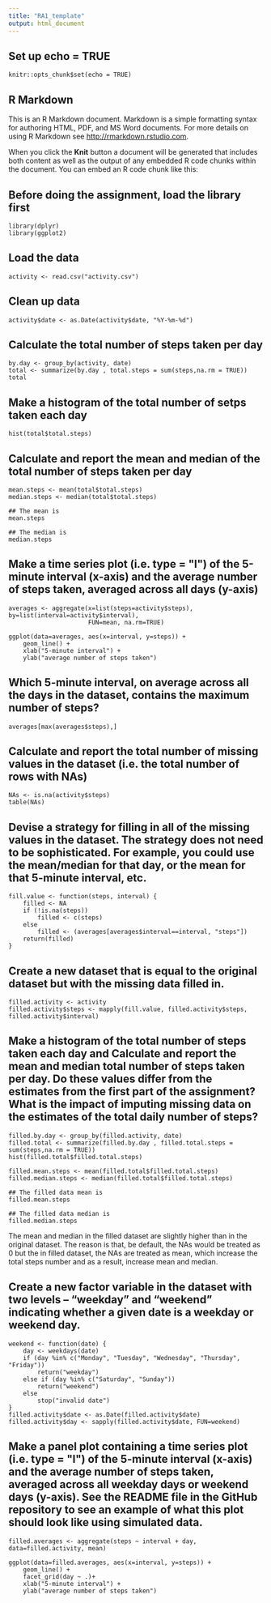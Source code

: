 ```yaml
---
title: "RA1_template"
output: html_document
---
```


## Set up echo = TRUE

```{r setup, include=FALSE}
knitr::opts_chunk$set(echo = TRUE)
```

## R Markdown

This is an R Markdown document. Markdown is a simple formatting syntax for authoring HTML, PDF, and MS Word documents. For more details on using R Markdown see <http://rmarkdown.rstudio.com>.

When you click the **Knit** button a document will be generated that includes both content as well as the output of any embedded R code chunks within the document. You can embed an R code chunk like this:

## Before doing the assignment, load the library first

```{r}
library(dplyr)
library(ggplot2)
```


## Load the data

```{r activity}
activity <- read.csv("activity.csv")
```

## Clean up data

```{r cleanup}
activity$date <- as.Date(activity$date, "%Y-%m-%d")
```

## Calculate the total number of steps taken per day

```{r}
by.day <- group_by(activity, date)
total <- summarize(by.day , total.steps = sum(steps,na.rm = TRUE))
total
```

## Make a histogram of the total number of setps taken each day

```{r}
hist(total$total.steps)
```

## Calculate and report the mean and median of the total number of steps taken per day

```{r}
mean.steps <- mean(total$total.steps)
median.steps <- median(total$total.steps)

## The mean is 
mean.steps

## The median is
median.steps
```

## Make a time series plot (i.e. type = "l") of the 5-minute interval (x-axis) and the average number of steps taken, averaged across all days (y-axis)

```{r}
averages <- aggregate(x=list(steps=activity$steps), by=list(interval=activity$interval),
                      FUN=mean, na.rm=TRUE)

ggplot(data=averages, aes(x=interval, y=steps)) +
    geom_line() +
    xlab("5-minute interval") +
    ylab("average number of steps taken")
```

## Which 5-minute interval, on average across all the days in the dataset, contains the maximum number of steps?

```{r}
averages[max(averages$steps),]
```

## Calculate and report the total number of missing values in the dataset (i.e. the total number of rows with NAs)

```{r}
NAs <- is.na(activity$steps)
table(NAs)
```

## Devise a strategy for filling in all of the missing values in the dataset. The strategy does not need to be sophisticated. For example, you could use the mean/median for that day, or the mean for that 5-minute interval, etc.

```{r}
fill.value <- function(steps, interval) {
    filled <- NA
    if (!is.na(steps))
        filled <- c(steps)
    else
        filled <- (averages[averages$interval==interval, "steps"])
    return(filled)
}
```

## Create a new dataset that is equal to the original dataset but with the missing data filled in.

```{r}
filled.activity <- activity
filled.activity$steps <- mapply(fill.value, filled.activity$steps, filled.activity$interval)
```

## Make a histogram of the total number of steps taken each day and Calculate and report the mean and median total number of steps taken per day. Do these values differ from the estimates from the first part of the assignment? What is the impact of imputing missing data on the estimates of the total daily number of steps?

```{r}
filled.by.day <- group_by(filled.activity, date)
filled.total <- summarize(filled.by.day , filled.total.steps = sum(steps,na.rm = TRUE))
hist(filled.total$filled.total.steps)

filled.mean.steps <- mean(filled.total$filled.total.steps)
filled.median.steps <- median(filled.total$filled.total.steps)

## The filled data mean is 
filled.mean.steps

## The filled data median is
filled.median.steps
```

The mean and median in the filled dataset are slightly higher than in the original dataset. The reason is that, be default, the NAs would be treated as 0 but the in filled dataset, the NAs are treated as mean, which increase the total steps number and as a result, increase mean and median.

## Create a new factor variable in the dataset with two levels – “weekday” and “weekend” indicating whether a given date is a weekday or weekend day.

```{r}
weekend <- function(date) {
    day <- weekdays(date)
    if (day %in% c("Monday", "Tuesday", "Wednesday", "Thursday", "Friday"))
        return("weekday")
    else if (day %in% c("Saturday", "Sunday"))
        return("weekend")
    else
        stop("invalid date")
}
filled.activity$date <- as.Date(filled.activity$date)
filled.activity$day <- sapply(filled.activity$date, FUN=weekend)
```

## Make a panel plot containing a time series plot (i.e. type = "l") of the 5-minute interval (x-axis) and the average number of steps taken, averaged across all weekday days or weekend days (y-axis). See the README file in the GitHub repository to see an example of what this plot should look like using simulated data.

```{r}
filled.averages <- aggregate(steps ~ interval + day, data=filled.activity, mean)

ggplot(data=filled.averages, aes(x=interval, y=steps)) +
    geom_line() +
    facet_grid(day ~ .)+
    xlab("5-minute interval") +
    ylab("average number of steps taken")
```

